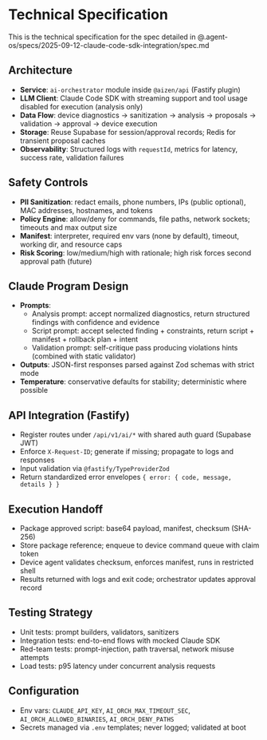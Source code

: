 # Technical Specification

This is the technical specification for the spec detailed in @.agent-os/specs/2025-09-12-claude-code-sdk-integration/spec.md

## Architecture

- **Service**: `ai-orchestrator` module inside `@aizen/api` (Fastify plugin)
- **LLM Client**: Claude Code SDK with streaming support and tool usage disabled for execution (analysis only)
- **Data Flow**: device diagnostics → sanitization → analysis → proposals → validation → approval → device execution
- **Storage**: Reuse Supabase for session/approval records; Redis for transient proposal caches
- **Observability**: Structured logs with `requestId`, metrics for latency, success rate, validation failures

## Safety Controls

- **PII Sanitization**: redact emails, phone numbers, IPs (public optional), MAC addresses, hostnames, and tokens
- **Policy Engine**: allow/deny for commands, file paths, network sockets; timeouts and max output size
- **Manifest**: interpreter, required env vars (none by default), timeout, working dir, and resource caps
- **Risk Scoring**: low/medium/high with rationale; high risk forces second approval path (future)

## Claude Program Design

- **Prompts**:
  - Analysis prompt: accept normalized diagnostics, return structured findings with confidence and evidence
  - Script prompt: accept selected finding + constraints, return script + manifest + rollback plan + intent
  - Validation prompt: self-critique pass producing violations hints (combined with static validator)
- **Outputs**: JSON-first responses parsed against Zod schemas with strict mode
- **Temperature**: conservative defaults for stability; deterministic where possible

## API Integration (Fastify)

- Register routes under `/api/v1/ai/*` with shared auth guard (Supabase JWT)
- Enforce `X-Request-ID`; generate if missing; propagate to logs and responses
- Input validation via `@fastify/TypeProviderZod`
- Return standardized error envelopes `{ error: { code, message, details } }`

## Execution Handoff

- Package approved script: base64 payload, manifest, checksum (SHA-256)
- Store package reference; enqueue to device command queue with claim token
- Device agent validates checksum, enforces manifest, runs in restricted shell
- Results returned with logs and exit code; orchestrator updates approval record

## Testing Strategy

- Unit tests: prompt builders, validators, sanitizers
- Integration tests: end-to-end flows with mocked Claude SDK
- Red-team tests: prompt-injection, path traversal, network misuse attempts
- Load tests: p95 latency under concurrent analysis requests

## Configuration

- Env vars: `CLAUDE_API_KEY`, `AI_ORCH_MAX_TIMEOUT_SEC`, `AI_ORCH_ALLOWED_BINARIES`, `AI_ORCH_DENY_PATHS`
- Secrets managed via `.env` templates; never logged; validated at boot
